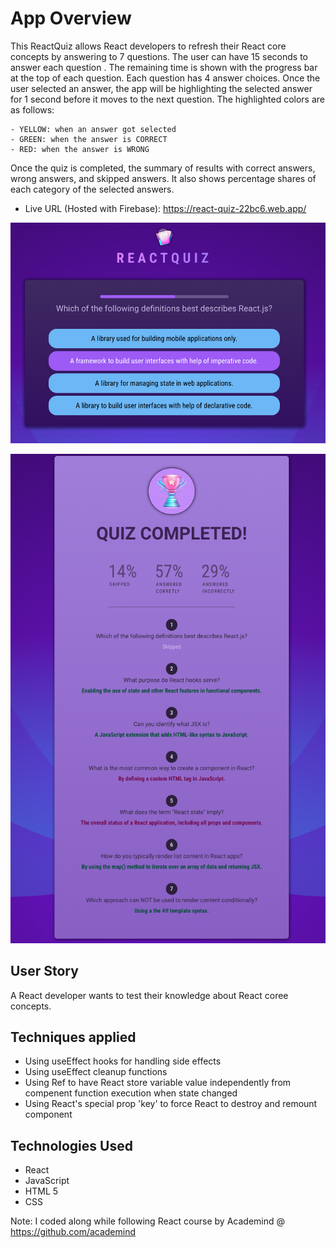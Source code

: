 # App Overview

This ReactQuiz allows React developers to refresh their React core concepts by answering to 7 questions. The user can have 15 seconds to answer each question . The remaining time is shown with the progress bar at the top of each question. Each question has 4 answer choices. Once the user selected an answer, the app will be highlighting the selected answer for 1 second before it moves to the next question. The highlighted colors are as follows:

    - YELLOW: when an answer got selected
    - GREEN: when the answer is CORRECT
    - RED: when the answer is WRONG

Once the quiz is completed, the summary of results with correct answers, wrong answers, and skipped answers. It also shows percentage shares of each category of the selected answers.

- Live URL (Hosted with Firebase): https://react-quiz-22bc6.web.app/

![snapshot of React Quiz](./src/assets/reactQuiz.png)

![snapshot of Quiz Results](./src/assets/quizResults.png)

## User Story

A React developer wants to test their knowledge about React coree concepts.

## Techniques applied

- Using useEffect hooks for handling side effects
- Using useEffect cleanup functions
- Using Ref to have React store variable value independently from compenent function execution when state changed
- Using React's special prop 'key' to force React to destroy and remount component

## Technologies Used

- React
- JavaScript
- HTML 5
- CSS

Note: I coded along while following React course by Academind @ https://github.com/academind
